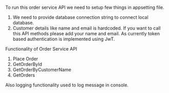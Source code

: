 To run this order service API we need to setup few things in appsetting file. 
  1. We need to provide database connection string to connect local database.
  2. Customer details like name and email is hardcoded. If you want to call this API methods please add your name and email. As currently token based authentication is implemented using JwT.

Functionality of Order Service API
  1. Place Order
  2. GetOrderById
  3. GetOrderByCustomerName
  4. GetOrders

Also logging functionality used to log message in console.
